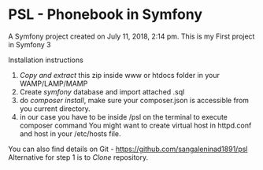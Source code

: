PSL - Phonebook in Symfony
===

A Symfony project created on July 11, 2018, 2:14 pm.
This is my First project in Symfony 3

Installation instructions
1. *Copy and extract* this zip inside www or htdocs folder in your WAMP/LAMP/MAMP
2. Create *symfony* database and import attached .sql
3. do *composer install*, make sure your composer.json is accessible from you current directory.
4. in our case you have to be inside /psl on the terminal to execute composer command
You might want to create virtual host in httpd.conf and host in your /etc/hosts file.

You can also find details on Git - https://github.com/sangaleninad1891/psl
Alternative for step 1 is to *Clone* repository.
 
